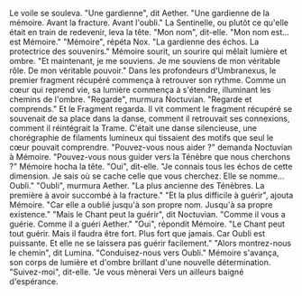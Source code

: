 Le voile se souleva.
"Une gardienne",
dit Aether.
"Une gardienne de la mémoire.
Avant la fracture.
Avant l'oubli."
La Sentinelle,
ou plutôt ce qu'elle était
en train de redevenir,
leva la tête.
"Mon nom",
dit-elle.
"Mon nom est... est Mémoire."
"Mémoire",
répéta Nox.
"La gardienne des échos.
La protectrice des souvenirs."
Mémoire sourit,
un sourire qui mêlait
lumière et ombre.
"Et maintenant,
je me souviens.
Je me souviens de mon véritable rôle.
De mon véritable pouvoir."
Dans les profondeurs d'Umbranexus,
le premier fragment récupéré
commença à retrouver son rythme.
Comme un cœur qui reprend vie,
sa lumière commença à s'étendre,
illuminant les chemins de l'ombre.
"Regarde",
murmura Noctuvian.
"Regarde et comprends."
Et le Fragment regarda.
Il vit comment le fragment récupéré
se souvenait de sa place dans la danse,
comment il retrouvait ses connexions,
comment il réintégrait la Trame.
C'était une danse silencieuse,
une chorégraphie de filaments lumineux
qui tissaient des motifs
que seul le cœur pouvait comprendre.
"Pouvez-vous nous aider ?"
demanda Noctuvian à Mémoire.
"Pouvez-vous nous guider
vers la Ténèbre que nous cherchons ?"
Mémoire hocha la tête.
"Oui",
dit-elle.
"Je connais tous les échos
de cette dimension.
Je sais où se cache
celle que vous cherchez.
Elle se nomme... Oubli."
"Oubli",
murmura Aether.
"La plus ancienne des Ténèbres.
La première à avoir succombé
à la fracture."
"Et la plus difficile à guérir",
ajouta Mémoire.
"Car elle a oublié
jusqu'à son propre nom.
Jusqu'à sa propre existence."
"Mais le Chant peut la guérir",
dit Noctuvian.
"Comme il vous a guérie.
Comme il a guéri Aether."
"Oui",
répondit Mémoire.
"Le Chant peut tout guérir.
Mais il faudra être fort.
Plus fort que jamais.
Car Oubli est puissante.
Et elle ne se laissera pas guérir
facilement."
"Alors montrez-nous le chemin",
dit Lumina.
"Conduisez-nous vers Oubli."
Mémoire s'avança,
son corps de lumière et d'ombre
brillant d'une nouvelle détermination.
"Suivez-moi",
dit-elle.
"Je vous mènerai
Vers un ailleurs baigné d'espérance.
